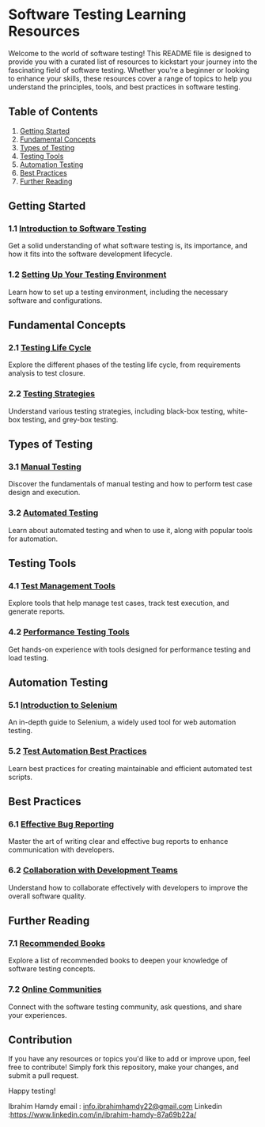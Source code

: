 # Software Testing Learning Resources

Welcome to the world of software testing! This README file is designed to provide you with a curated list of resources to kickstart your journey into the fascinating field of software testing. Whether you're a beginner or looking to enhance your skills, these resources cover a range of topics to help you understand the principles, tools, and best practices in software testing.

## Table of Contents

1. [Getting Started](#getting-started)
2. [Fundamental Concepts](#fundamental-concepts)
3. [Types of Testing](#types-of-testing)
4. [Testing Tools](#testing-tools)
5. [Automation Testing](#automation-testing)
6. [Best Practices](#best-practices)
7. [Further Reading](#further-reading)

## Getting Started

### 1.1 [Introduction to Software Testing](link-to-introduction)

Get a solid understanding of what software testing is, its importance, and how it fits into the software development lifecycle.

### 1.2 [Setting Up Your Testing Environment](link-to-environment-setup)

Learn how to set up a testing environment, including the necessary software and configurations.

## Fundamental Concepts

### 2.1 [Testing Life Cycle](link-to-testing-life-cycle)

Explore the different phases of the testing life cycle, from requirements analysis to test closure.

### 2.2 [Testing Strategies](link-to-testing-strategies)

Understand various testing strategies, including black-box testing, white-box testing, and grey-box testing.

## Types of Testing

### 3.1 [Manual Testing](link-to-manual-testing)

Discover the fundamentals of manual testing and how to perform test case design and execution.

### 3.2 [Automated Testing](link-to-automated-testing)

Learn about automated testing and when to use it, along with popular tools for automation.

## Testing Tools

### 4.1 [Test Management Tools](link-to-test-management-tools)

Explore tools that help manage test cases, track test execution, and generate reports.

### 4.2 [Performance Testing Tools](link-to-performance-testing-tools)

Get hands-on experience with tools designed for performance testing and load testing.

## Automation Testing

### 5.1 [Introduction to Selenium](link-to-selenium)

An in-depth guide to Selenium, a widely used tool for web automation testing.

### 5.2 [Test Automation Best Practices](link-to-automation-best-practices)

Learn best practices for creating maintainable and efficient automated test scripts.

## Best Practices

### 6.1 [Effective Bug Reporting](link-to-bug-reporting)

Master the art of writing clear and effective bug reports to enhance communication with developers.

### 6.2 [Collaboration with Development Teams](link-to-collaboration-best-practices)

Understand how to collaborate effectively with developers to improve the overall software quality.

## Further Reading

### 7.1 [Recommended Books](link-to-books)

Explore a list of recommended books to deepen your knowledge of software testing concepts.

### 7.2 [Online Communities](link-to-communities)

Connect with the software testing community, ask questions, and share your experiences.

## Contribution

If you have any resources or topics you'd like to add or improve upon, feel free to contribute! Simply fork this repository, make your changes, and submit a pull request.

Happy testing!

Ibrahim Hamdy
email    : info.ibrahimhamdy22@gmail.com
Linkedin :https://www.linkedin.com/in/ibrahim-hamdy-87a69b22a/ 
